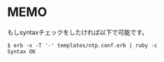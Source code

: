 # MEMO
もしsyntaxチェックをしたければ以下で可能です。
```
$ erb -x -T '-' templates/ntp.conf.erb | ruby -c
Syntax OK
```
